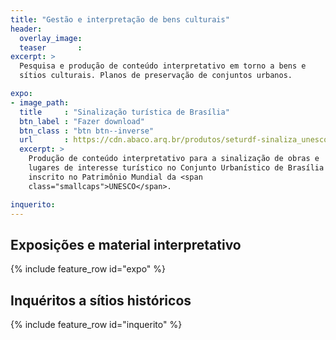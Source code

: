 ```yaml
---
title: "Gestão e interpretação de bens culturais"
header:
  overlay_image:
  teaser       :
excerpt: >
  Pesquisa e produção de conteúdo interpretativo em torno a bens e
  sítios culturais. Planos de preservação de conjuntos urbanos.

expo:
- image_path:
  title     : "Sinalização turística de Brasília"
  btn_label : "Fazer download"
  btn_class : "btn btn--inverse"
  url       : https://cdn.abaco.arq.br/produtos/seturdf-sinaliza_unesco.pdf
  excerpt: >
    Produção de conteúdo interpretativo para a sinalização de obras e
    lugares de interesse turístico no Conjunto Urbanístico de Brasília
    inscrito no Patrimônio Mundial da <span
    class="smallcaps">UNESCO</span>.

inquerito:
---
```


## Exposições e material interpretativo ##

{% include feature_row id="expo" %}

## Inquéritos a sítios históricos ##

{% include feature_row id="inquerito" %}

